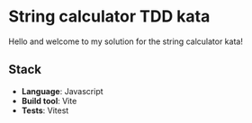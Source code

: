 # String calculator TDD kata

Hello and welcome to my solution for the string calculator kata!

## Stack

- **Language**: Javascript
- **Build tool**: Vite
- **Tests**: Vitest
